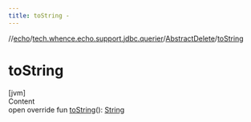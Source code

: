 ```yaml
---
title: toString -
---
```

//[echo](../../index.md)/[tech.whence.echo.support.jdbc.querier](../index.md)/[AbstractDelete](index.md)/[toString](to-string.md)



# toString  
[jvm]  
Content  
open override fun [toString](to-string.md)(): [String](https://kotlinlang.org/api/latest/jvm/stdlib/kotlin/-string/index.html)  



